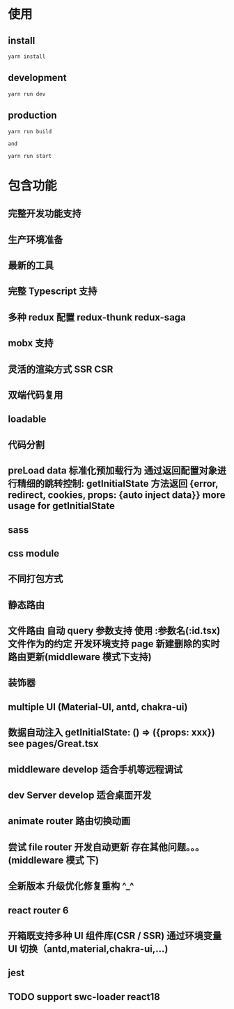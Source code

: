 # 使用

## install

```shell
yarn install
```

## development

```shell
yarn run dev
```

## production

```shell
yarn run build

and

yarn run start
```

# 包含功能

## 完整开发功能支持

## 生产环境准备

## 最新的工具

## 完整 Typescript 支持

## 多种 redux 配置 redux-thunk redux-saga

## mobx 支持

## 灵活的渲染方式 SSR CSR

## 双端代码复用

## loadable

## 代码分割

## preLoad data 标准化预加载行为 通过返回配置对象进行精细的跳转控制: getInitialState 方法返回 {error, redirect, cookies, props: {auto inject data}} more usage for getInitialState

## sass

## css module

## 不同打包方式

## 静态路由

## 文件路由 自动 query 参数支持 使用 :参数名(:id.tsx) 文件作为的约定 开发环境支持 page 新建删除的实时路由更新(middleware 模式下支持)

## 装饰器

## multiple UI (Material-UI, antd, chakra-ui)

## 数据自动注入 getInitialState: () => ({props: xxx}) see pages/Great.tsx

## middleware develop 适合手机等远程调试

## dev Server develop 适合桌面开发

## animate router 路由切换动画

## 尝试 file router 开发自动更新 存在其他问题。。。 (middleware 模式 下)

## 全新版本 升级优化修复重构 ^\_^

## react router 6

## 开箱既支持多种 UI 组件库(CSR / SSR) 通过环境变量 UI 切换（antd,material,chakra-ui,...)

## jest

## TODO support swc-loader react18
